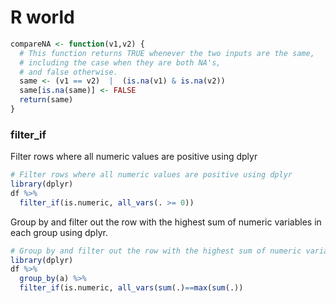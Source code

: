 # R world


```R
compareNA <- function(v1,v2) {
  # This function returns TRUE whenever the two inputs are the same, 
  # including the case when they are both NA's,
  # and false otherwise.
  same <- (v1 == v2)  |  (is.na(v1) & is.na(v2))
  same[is.na(same)] <- FALSE
  return(same)
}
```

### filter_if
Filter rows where all numeric values are positive using dplyr
```R
# Filter rows where all numeric values are positive using dplyr
library(dplyr)
df %>%
  filter_if(is.numeric, all_vars(. >= 0))
```

Group by and filter out the row with the highest sum of numeric variables in each group using dplyr.
```R
# Group by and filter out the row with the highest sum of numeric variables in each group using dplyr
library(dplyr)
df %>%
  group_by(a) %>%
  filter_if(is.numeric, all_vars(sum(.)==max(sum(.))
```


